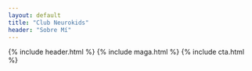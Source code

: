 ```yaml
---
layout: default
title: "Club Neurokids"
header: "Sobre Mí"
---
```


{% include header.html %}
{% include maga.html %}
{% include cta.html %}